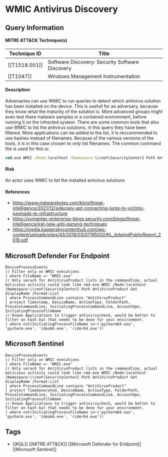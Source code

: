 # WMIC Antivirus Discovery
## Query Information

#### MITRE ATT&CK Technique(s)

| Technique ID  | Title                                           |
| ------------- | ----------------------------------------------- |
| [[T1518.001]] | Software Discovery: Security Software Discovery |
| [[T1047]]     | Windows Management Instrumentation              |
#### Description
Adversaries can use WMIC to run queries to detect which antivirus solution has been installed on the device. This is usefull for an adversary, because they know what the maturity of the solution is. More advanced groups might even test there malware samples in a contained environment, before running it on the infrected system. There are some common tools that also use WMIC to list the antivirus solutions, in this query they have been filtered. More applications can be added to the list, it is reccommended to use hashes instead of filenames. Because of the various versions of the tools, it is in this case chosen to only list filenames. The common command the is used for this is:

```cmd
cmd.exe WMIC /Node:localhost /Namespace:\\root\SecurityCenter2 Path AntiVirusProduct Get displayName /Format:List
```
#### Risk
An actor uses WMIC to list the installed antivirus solutions
#### References
- https://www.malwarebytes.com/blog/threat-intelligence/2021/12/sidecopy-apt-connecting-lures-to-victims-payloads-to-infrastructure
- https://symantec-enterprise-blogs.security.com/blogs/threat-intelligence/jrat-new-anti-parsing-techniques
- https://media.kasperskycontenthub.com/wp-content/uploads/sites/43/2018/03/07195002/KL_AdwindPublicReport_2016.pdf
## Microsoft Defender For Endpoint
```kusto
DeviceProcessEvents
// Filter only on WMIC executions
| where FileName =~ "WMIC.exe"
// Only serach for AntiVirusProduct lists in the commandline, actual malicious activity could look like cmd.exe WMIC /Node:localhost /Namespace:\\root\SecurityCenter2 Path AntiVirusProduct Get displayName /Format:List
| where ProcessCommandLine contains "AntiVirusProduct"
| project Timestamp, DeviceName, ActionType, FolderPath, ProcessCommandLine, InitiatingProcessCommandLine, AccountUpn, InitiatingProcessFileName
// Known Applications to trigger antiviruscheck, would be better to filter on hash but that needs to be done for your environment.
| where not(InitiatingProcessFileName in~('pycharm64.exe', 'pycharm.exe', 'idea64.exe', 'rider64.exe'))
```
## Microsoft Sentinel
```kusto
DeviceProcessEvents
// Filter only on WMIC executions
| where FileName =~ "WMIC.exe"
// Only serach for AntiVirusProduct lists in the commandline, actual malicious activity could look like cmd.exe WMIC /Node:localhost /Namespace:\\root\SecurityCenter2 Path AntiVirusProduct Get displayName /Format:List
| where ProcessCommandLine contains "AntiVirusProduct"
| project TimeGenerated, DeviceName, ActionType, FolderPath, ProcessCommandLine, InitiatingProcessCommandLine, AccountUpn, InitiatingProcessFileName
// Known Applications to trigger antiviruscheck, would be better to filter on hash but that needs to be done for your environment.
| where not(InitiatingProcessFileName in~('pycharm64.exe', 'pycharm.exe', 'idea64.exe', 'rider64.exe'))
```
## Tags
- [[KQL]] [[MITRE ATT&CK]] [[Microsoft Defender for Endpoint]] [[Microsoft Sentinel]]